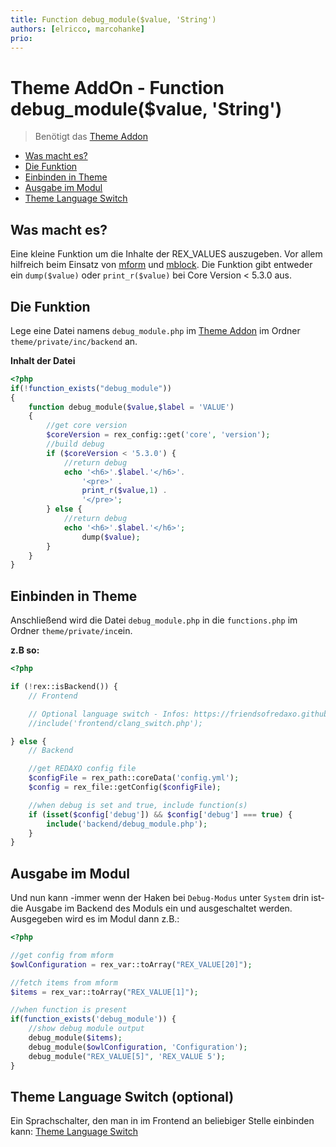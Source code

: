 ```yaml
---
title: Function debug_module($value, 'String')
authors: [elricco, marcohanke]
prio:
---
```


# Theme AddOn - Function debug_module($value, 'String')

> Benötigt das [Theme Addon](https://github.com/FriendsOfREDAXO/theme)

- [Was macht es?](#was-macht-es)
- [Die Funktion](#die-funktion)
- [Einbinden in Theme](#einbinden-in-theme)
- [Ausgabe im Modul](#ausgabe-im-modul)
- [Theme Language Switch](#theme-language-switch)

<a name="was-macht-es"></a>
## Was macht es?

Eine kleine Funktion um die Inhalte der REX_VALUES auszugeben. Vor allem hilfreich beim Einsatz von [mform](https://github.com/FriendsOfREDAXO/mform) und [mblock](https://github.com/FriendsOfREDAXO/mblock). Die Funktion gibt entweder ein `dump($value)` oder `print_r($value)` bei Core Version < 5.3.0 aus.

<a name="die-funktion"></a>
## Die Funktion

Lege eine Datei namens `debug_module.php` im [Theme Addon](https://github.com/FriendsOfREDAXO/theme) im Ordner `theme/private/inc/backend` an.

**Inhalt der Datei**

```php
<?php
if(!function_exists("debug_module"))
{
    function debug_module($value,$label = 'VALUE')
    {
        //get core version
        $coreVersion = rex_config::get('core', 'version');
        //build debug
        if ($coreVersion < '5.3.0') {
            //return debug
            echo '<h6>'.$label.'</h6>'.
                '<pre>' .
                print_r($value,1) .
                '</pre>';
        } else {
            //return debug
            echo '<h6>'.$label.'</h6>';
                dump($value);
        }
    }
}
```

<a name="einbinden-in-theme"></a>
## Einbinden in Theme

Anschließend wird die Datei `debug_module.php` in die `functions.php` im Ordner `theme/private/inc`ein.

**z.B so:**

```php
<?php

if (!rex::isBackend()) {
    // Frontend

    // Optional language switch - Infos: https://friendsofredaxo.github.io/tricks/addons/theme/language_switch
    //include('frontend/clang_switch.php');

} else {
    // Backend

    //get REDAXO config file
    $configFile = rex_path::coreData('config.yml');
    $config = rex_file::getConfig($configFile);

    //when debug is set and true, include function(s)
    if (isset($config['debug']) && $config['debug'] === true) {
        include('backend/debug_module.php');
    }
}
```

<a name="ausgabe-im-modul"></a>
## Ausgabe im Modul

Und nun kann -immer wenn der Haken bei `Debug-Modus` unter `System` drin ist- die Ausgabe im Backend des Moduls ein und ausgeschaltet werden. Ausgegeben wird es im Modul dann z.B.:

```php
<?php

//get config from mform
$owlConfiguration = rex_var::toArray("REX_VALUE[20]");

//fetch items from mform
$items = rex_var::toArray("REX_VALUE[1]");

//when function is present
if(function_exists('debug_module')) {
    //show debug module output
    debug_module($items);
    debug_module($owlConfiguration, 'Configuration');
    debug_module("REX_VALUE[5]", 'REX_VALUE 5');
}
```

<a name="theme-language-switch"></a>
## Theme Language Switch (optional)

Ein Sprachschalter, den man in im Frontend an beliebiger Stelle einbinden kann: [Theme Language Switch](https://friendsofredaxo.github.io/tricks/addons/theme/language_switch)
